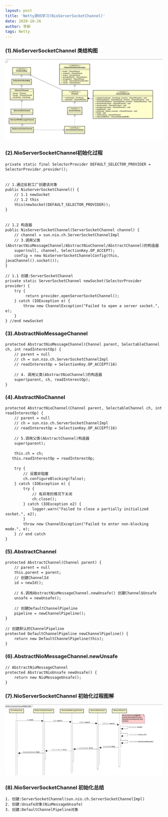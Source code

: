 ```yaml
---
layout: post
title: 'Netty源码学习(NioServerSocketChannel)'
date: 2020-10-26
author: 李新
tags: Netty
---
```


### (1).NioServerSocketChannel 类结构图
!["NioServerSocketChannel类结构图"](/assets/netty/imgs/NioServerSocketChannel.png)


### (2).NioServerSocketChannel初始化过程
```
private static final SelectorProvider DEFAULT_SELECTOR_PROVIDER = SelectorProvider.provider();


// 1.通过反射工厂创建该对象
public NioServerSocketChannel() {
    // 1.1 newSocket
    // 1.2 this
    this(newSocket(DEFAULT_SELECTOR_PROVIDER));
}


// 1.2 构造器
public NioServerSocketChannel(ServerSocketChannel channel) {
    // channel = sun.nio.ch.ServerSocketChannelImpl
    // 3.调用父类(AbstractNioMessageChannel/AbstractNioChannel/AbstractChannel)的构造器
    super(null, channel, SelectionKey.OP_ACCEPT);
    config = new NioServerSocketChannelConfig(this, javaChannel().socket());
}

// 1.1 创建:ServerSocketChannel
private static ServerSocketChannel newSocket(SelectorProvider provider) {
    try {
         return provider.openServerSocketChannel();
    } catch (IOException e) {
        throw new ChannelException("Failed to open a server socket.", e);
    }
} //end newSocket
```

### (3).AbstractNioMessageChannel
```
protected AbstractNioMessageChannel(Channel parent, SelectableChannel ch, int readInterestOp) {
    // parent = null
    // ch = sun.nio.ch.ServerSocketChannelImpl
    // readInterestOp = SelectionKey.OP_ACCEPT(16)
    
    // 4. 调用父类(AbstractNioChannel)的构造器
    super(parent, ch, readInterestOp);
}
```

### (4).AbstractNioChannel
```
protected AbstractNioChannel(Channel parent, SelectableChannel ch, int readInterestOp) {
    // parent = null
    // ch = sun.nio.ch.ServerSocketChannelImpl
    // readInterestOp = SelectionKey.OP_ACCEPT(16)
    
    // 5.调用父类(AbstractChannel)构造器
    super(parent);
    
    this.ch = ch;
   this.readInterestOp = readInterestOp;
    
    try {
        // 设置非阻塞
        ch.configureBlocking(false);
    } catch (IOException e) {
        try {
            // 有异常的情况下关闭
            ch.close();
        } catch (IOException e2) {
            logger.warn("Failed to close a partially initialized socket.", e2);
        }
        throw new ChannelException("Failed to enter non-blocking mode.", e);
    } // end catch
}
```

### (5).AbstractChannel
```
protected AbstractChannel(Channel parent) {
    // parent = null
    this.parent = parent;
    // 创建ChannelId
    id = newId();
    
    // 6.调用AbstractNioMessageChannel.newUnsafe() 创建Channel$Unsafe
    unsafe = newUnsafe();
    
    // 创建DefaultChannelPipeline
    pipeline = newChannelPipeline();
}

// 创建默认的ChannelPipeline
protected DefaultChannelPipeline newChannelPipeline() {
    return new DefaultChannelPipeline(this);
}

```

### (6).AbstractNioMessageChannel.newUnsafe
```
// AbstractNioMessageChannel
protected AbstractNioUnsafe newUnsafe() {
    return new NioMessageUnsafe();
}
```

### (7).NioServerSocketChannel 初始化过程图解
!["NioServerSocketChannel调用过程"](/assets/netty/imgs/NioServerSocketChannel-Invoker.png)

### (8).NioServerSocketChannel 初始化总结
    1. 创建:ServerSocketChannel(sun.nio.ch.ServerSocketChannelImpl)
    2. 创建:Unsafe对象(NioMessageUnsafe)
    3. 创建:DefaultChannelPipeline对象
